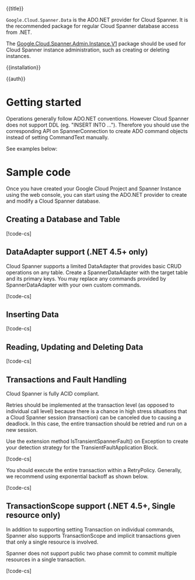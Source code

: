{{title}}

`Google.Cloud.Spanner.Data` is the ADO.NET provider for Cloud Spanner. It is the recommended
package for regular Cloud Spanner database access from .NET.

The [Google.Cloud.Spanner.Admin.Instance.V1](../Google.Cloud.Spanner.Admin.Instance.V1/) package
should be used for Cloud Spanner instance administration, such as creating or deleting instances.

{{installation}}

{{auth}}

# Getting started

Operations generally follow ADO.NET conventions.
However Cloud Spanner does not support DDL (eg. "INSERT INTO ..."). Therefore you should
use the corresponding API on SpannerConnection to create ADO command objects instead
of setting CommandText manually.

See examples below:

# Sample code
Once you have created your Google Cloud Project and Spanner Instance using the web console,
you can start using the ADO.NET provider to create and modify a Cloud Spanner database.

## Creating a Database and Table

[!code-cs[](obj/snippets/Google.Cloud.Spanner.Data.SpannerConnection.txt#CreateDatabaseAsync)]

## DataAdapter support (.NET 4.5+ only)

Cloud Spanner supports a limited DataAdapter that provides basic CRUD operations on any table.
Create a SpannerDataAdapter with the target table and its primary keys.  You may replace any
commands provided by SpannerDataAdapter with your own custom commands.

[!code-cs[](obj/snippets/Google.Cloud.Spanner.Data.SpannerConnection.txt#DataAdapterAsync)]

## Inserting Data

[!code-cs[](obj/snippets/Google.Cloud.Spanner.Data.SpannerConnection.txt#InsertDataAsync)]

## Reading, Updating and Deleting Data

[!code-cs[](obj/snippets/Google.Cloud.Spanner.Data.SpannerConnection.txt#ReadUpdateDeleteAsync)]

## Transactions and Fault Handling
Cloud Spanner is fully ACID compliant.

Retries should be implemented at the transaction level (as opposed to individual call level)
because there is a chance in high stress situations that a Cloud Spanner session (transaction)
can be canceled due to causing a deadlock. In this case, the entire transaction should be
retried and run on a new session.

Use the extension method IsTransientSpannerFault() on Exception to create your detection
strategy for the TransientFaultApplication Block.

[!code-cs[](obj/snippets/Google.Cloud.Spanner.Data.SpannerConnection.txt#SpannerFaultDetectionStrategy)]

 You should execute the entire transaction within a RetryPolicy. Generally, we recommend
 using exponential backoff as shown below.

[!code-cs[](obj/snippets/Google.Cloud.Spanner.Data.SpannerConnection.txt#TransactionAsync)]

## TransactionScope support (.NET 4.5+, Single resource only)
In addition to supporting setting Transaction on individual commands, Spanner also supports
TransactionScope and implicit transactions given that only a single resource is involved.

Spanner does not support public two phase commit to commit multiple resources in a
single transaction.

[!code-cs[](obj/snippets/Google.Cloud.Spanner.Data.SpannerConnection.txt#TransactionScopeAsync)]


